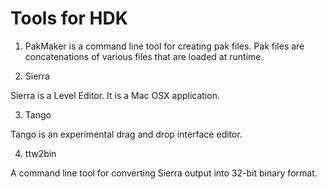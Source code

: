 # Tools for HDK

1. PakMaker is a command line tool for creating pak files.  Pak files are concatenations of various files that are loaded at runtime.


2. Sierra

Sierra is a Level Editor.  It is a Mac OSX application.


3. Tango

Tango is an experimental drag and drop interface editor.


4. ttw2bin

A command line tool for converting Sierra output into 32-bit binary format.